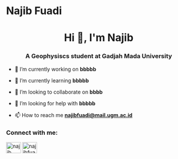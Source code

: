 # Najib Fuadi
<h1 align="center">Hi 👋, I'm Najib</h1>
<h3 align="center">A Geophysiscs student at Gadjah Mada University</h3>

- 🔭 I’m currently working on **bbbbb**

- 🌱 I’m currently learning **bbbbb**

- 👯 I’m looking to collaborate on **bbbb**

- 🤝 I’m looking for help with **bbbbb**

- 📫 How to reach me **najibfuadi@mail.ugm.ac.id**

<h3 align="left">Connect with me:</h3>
<p align="left">
<a href="https://linkedin.com/in/najib fuadi" target="blank"><img align="center" src="https://raw.githubusercontent.com/rahuldkjain/github-profile-readme-generator/master/src/images/icons/Social/linked-in-alt.svg" alt="najib fuadi" height="30" width="40" /></a>
<a href="https://instagram.com/najibfuadii" target="blank"><img align="center" src="https://raw.githubusercontent.com/rahuldkjain/github-profile-readme-generator/master/src/images/icons/Social/instagram.svg" alt="najibfuadii" height="30" width="40" /></a>
</p>
